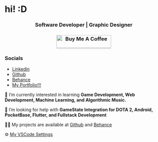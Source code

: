 <h1>hi! :D</h1>
<h3 align="center">Software Developer | Graphic Designer </h3>
<h3 align="center"><a href="https://www.buymeacoffee.com/jeooo" target="_blank"><img src="https://www.buymeacoffee.com/assets/img/custom_images/orange_img.png" alt="Buy Me A Coffee" style="height: 41px !important;width: 174px !important;box-shadow: 0px 3px 2px 0px rgba(190, 190, 190, 0.5) !important;-webkit-box-shadow: 0px 3px 2px 0px rgba(190, 190, 190, 0.5) !important;" ></a> </h3>

### Socials 
- [Linkedin](https://www.linkedin.com/in/jeoooo/)
- [Github](https://github.com/jeocarlolubao)
- [Behance](https://www.behance.net/jeolubao)
- [My Portfolio!!!](https://jeoooo.github.io/portfolio)

🌱 I’m currently interested in learning **Game Development, Web Development, Machine Learning, and Algorithmic Music.**

🤝 I’m looking for help with **GameState Integration for DOTA 2, Android, PocketBase, Flutter, and Fullstack Development**

👨‍💻 My projects are available at [Github](https://github.com/jeocarlolubao) and [Behance](https://www.behance.net/jeolubao)

⚙️ [My VSCode Settings](https://github.com/jeoooo/jeooo-vscode-settings)

